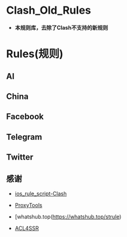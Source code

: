 # Clash_Old_Rules
- **本规则库，去除了Clash不支持的新规则**

# Rules(规则)
## AI
## China
## Facebook
## Telegram
## Twitter

## **感谢**
- [ios_rule_script-Clash](https://github.com/blackmatrix7/ios_rule_script/tree/master/rule/Clash)

- [ProxyTools](https://github.com/mphin/ProxyTools)

- [whatshub.top(https://whatshub.top/strule)

- [ACL4SSR](https://github.com/ACL4SSR/ACL4SSR)
